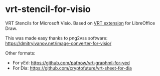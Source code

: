 vrt-stencil-for-visio
=====================

VRT Stencils for Microsoft Visio. Based on [VRT extension](http://www.vrt.com.au/downloads/vrt-network-equipment) for LibreOffice Draw.

This was made easy thanks to png2vss software: https://dmitryivanov.net/image-converter-for-visio/

Other formats:
- For yEd: https://github.com/pafnow/vrt-graphml-for-yed
- For Dia: https://github.com/cryptofuture/vrt-sheet-for-dia
